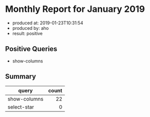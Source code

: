 # Monthly Report for January 2019

- produced at: 2019-01-23T10:31:54
- produced by: aho
- result: positive

## Positive Queries
- show-columns

## Summary
| query        | count |
|--------------|------:|
| show-columns | 22    |
| select-star  | 0     |

